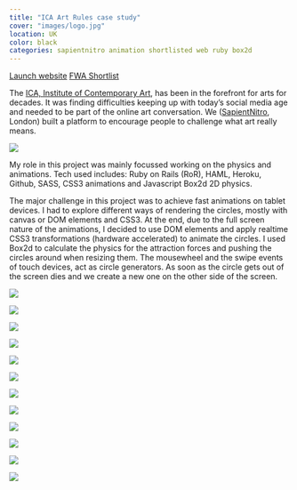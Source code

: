```yaml
---
title: "ICA Art Rules case study"
cover: "images/logo.jpg"
location: UK
color: black
categories: sapientnitro animation shortlisted web ruby box2d
---
```


<p class="align-center">
<a class="btn" href="http://artrules.ica.org.uk" target="_blank">Launch website</a>
<a class="btn icon icon-star" href="http://www.thefwa.com/shortlist/art-rules" target="_blank">FWA Shortlist</a>
</p>

The [ICA, Institute of Contemporary Art](https://www.ica.org.uk/), has been in the forefront for arts for decades. It was finding difficulties keeping up with today’s social media age and needed to be part of the online art conversation. We ([SapientNitro](http://www.sapientnitro.com/), London) built a platform to encourage people to challenge what art really means.

![](./images/0.jpg)

My role in this project was mainly focussed working on the physics and animations. Tech used includes: Ruby on Rails (RoR), HAML, Heroku, Github, SASS, CSS3 animations and Javascript Box2d 2D physics.

The major challenge in this project was to achieve fast animations on tablet devices. I had to explore different ways of rendering the circles, mostly with canvas or DOM elements and CSS3. At the end, due to the full screen nature of the animations, I decided to use DOM elements and apply realtime CSS3 transformations (hardware accelerated) to animate the circles. I used Box2d to calculate the physics for the attraction forces and pushing the circles around when resizing them. The mousewheel and the swipe events of touch devices, act as circle generators. As soon as the circle gets out of the screen dies and we create a new one on the other side of the screen.

![](./images/12.jpg)

![](./images/1.jpg)

![](./images/2.jpg)

![](./images/3.jpg)

![](./images/4.jpg)

![](./images/5.jpg)

![](./images/6.jpg)

![](./images/7.jpg)

![](./images/8.jpg)

![](./images/9.jpg)

![](./images/10.jpg)

![](./images/11.jpg)
